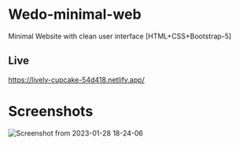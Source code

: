 # Wedo-minimal-web
Minimal Website with clean user interface [HTML+CSS+Bootstrap-5]



## Live

https://lively-cupcake-54d418.netlify.app/


# Screenshots
![Screenshot from 2023-01-28 18-24-06](https://user-images.githubusercontent.com/121918108/215265231-b0b83c4b-c547-49bd-b644-fc30dc0be9a7.png)
